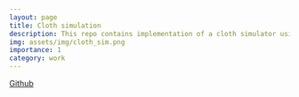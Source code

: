 ```yaml
---
layout: page
title: Cloth simulation
description: This repo contains implementation of a cloth simulator using the mass-spring model. 
img: assets/img/cloth_sim.png
importance: 1
category: work
---
```


[Github](https://github.com/Shanthika/cloth_sim)

